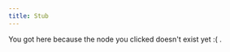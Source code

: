 ```yaml
---
title: Stub
---
```


You got here because the node you clicked doesn't exist yet :( .





[//begin]: # "Autogenerated link references for markdown compatibility"
[video-the-paradox-of-rules-in-games-and-life]: .././bubbles/stub "video-the-paradox-of-rules-in-games-and-life"
[primary-visual-cortex]: .././bubbles/stub "primary-visual-cortex"
[semantics]: .././bubbles/stub "semantics"
[recognition-vs-recall thing]: .././bubbles/stub "recognition-vs-recall thing"
[phosphenes]: .././bubbles/stub "phosphenes"
[wayward]: .././bubbles/stub "wayward"
[computation]: .././bubbles/stub "computation"
[thinking-fast-and-slow of Kahneman]: .././bubbles/stub "thinking-fast-and-slow of Kahneman"
[text-i-have-no-mouth-and-i-must-scream]: .././bubbles/stub "text-i-have-no-mouth-and-i-must-scream"
[text-horizonte-de-sucesos]: .././bubbles/stub "text-horizonte-de-sucesos"
[reverse-engineering-games]: .././bubbles/stub "reverse-engineering-games"
[ChainForge]: .././bubbles/stub "ChainForge"
[inferotemporal-cortex]: .././bubbles/stub "inferotemporal-cortex"
[building-before-knowing]: .././bubbles/stub "building-before-knowing"
[connectome]: .././bubbles/stub "connectome"
[author-Anna-Ivanova]: .././bubbles/stub "author-Anna-Ivanova"
[intuitive-physics]: .././bubbles/stub "intuitive-physics"
[ai-and-myths]: .././bubbles/stub "ai-and-myths"
[psychedelics-and-criticality]: .././bubbles/stub "psychedelics-and-criticality"
[author-Grace-Lindsay]: .././bubbles/stub "author-Grace-Lindsay"
[psychedelic-cryptography]: .././bubbles/stub "psychedelic-cryptography"
[imagine-24-balls]: .././bubbles/stub "imagine-24-balls"
[you-research-what-strikes-you-deeply]: .././bubbles/stub "you-research-what-strikes-you-deeply"
[cognition-and-myths]: .././bubbles/stub "cognition-and-myths"
[//end]: # "Autogenerated link references"

